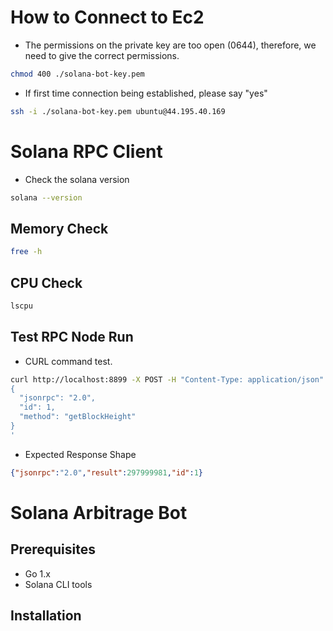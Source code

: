 # How to Connect to Ec2

- The permissions on the private key are too open (0644), therefore, we need to give the correct permissions.
```bash
chmod 400 ./solana-bot-key.pem
```

- If first time connection being established, please say "yes"
```bash
ssh -i ./solana-bot-key.pem ubuntu@44.195.40.169
```

# Solana RPC Client

- Check the solana version
```bash
solana --version
```

## Memory Check 

```bash
free -h
```

## CPU Check 

```bash
lscpu
```

## Test RPC Node Run
- CURL command test.
```bash
curl http://localhost:8899 -X POST -H "Content-Type: application/json" -d '
{
  "jsonrpc": "2.0",
  "id": 1,
  "method": "getBlockHeight"
}
'
```
- Expected Response Shape
```json
{"jsonrpc":"2.0","result":297999981,"id":1}
```

# Solana Arbitrage Bot

## Prerequisites
- Go 1.x
- Solana CLI tools

## Installation